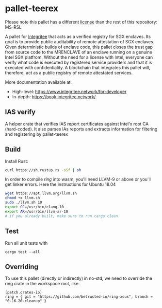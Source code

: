 # pallet-teerex

Please note this pallet has a different [license](./LICENSE) than the rest of this repository: MS-RSL

A pallet for [Integritee](https://integritee.network) that acts as a verified registry for SGX enclaves. Its goal is to provide public auditability of remote attestation of SGX enclaves. Given deterministic builds of enclave code, this pallet closes the trust gap from source code to the MRENCLAVE of an enclave running on a genuine Intel SGX platfrom. Without the need for a license with Intel, everyone can verify what code is executed by registered service providers and that it is executed with confidentiality. A blockchain that integrates this pallet will, therefore, act as a public registry of remote attestated services.

More documentation available at:
* High-level: https://www.integritee.network/for-developer
* In-depth: https://book.integritee.network/

## IAS verify

A helper crate that verifies IAS report certificates against Intel'x root CA (hard-coded). It also parses IAs reports and extracts information for filtering and registering by pallet-teerex
## Build

Install Rust:
```bash
curl https://sh.rustup.rs -sSf | sh
```

In order to compile *ring* into wasm, you'll need LLVM-9 or above or you'll get linker errors. Here the instructions for Ubuntu 18.04

```bash
wget https://apt.llvm.org/llvm.sh
chmod +x llvm.sh
sudo ./llvm.sh 10
export CC=/usr/bin/clang-10
export AR=/usr/bin/llvm-ar-10
# if you already built, make sure to run cargo clean
```

## Test

Run all unit tests with 

```
cargo test --all
```

## Overriding

To use this pallet (directly or indirectly) in no-std, we need to override the ring crate in the workspace root, like:

```
[patch.crates-io]
ring = { git = "https://github.com/betrusted-io/ring-xous", branch = "0.16.20-cleanup" }
```